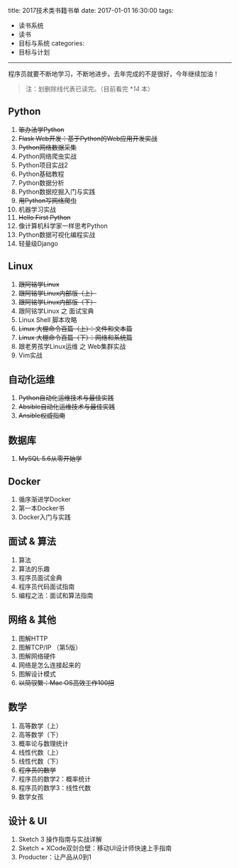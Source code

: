 title: 2017技术类书籍书单
date: 2017-01-01 16:30:00
tags:
- 读书系统
- 读书
- 目标与系统
categories:
- 目标与计划

---

程序员就要不断地学习，不断地进步。去年完成的不是很好，今年继续加油！
> 注：划删除线代表已读完。（目前看完 **14* 本）

## Python
1. ~~笨办法学Python~~
2. ~~Flask Web开发：基于Python的Web应用开发实战~~
3. ~~Python网络数据采集~~
4. Python网络爬虫实战
5. Python项目实战2
6. Python基础教程
7. Python数据分析
8. Python数据挖掘入门与实践
9. ~~用Python写网络爬虫~~
10. 机器学习实战
11. ~~Hello First Python~~
12. 像计算机科学家一样思考Python
13. Python数据可视化编程实战
14. 轻量级Django


## Linux
1. ~~跟阿铭学Linux~~
2. ~~跟阿铭学Linux内部版（上）~~
3. ~~跟阿铭学Linux内部版（下）~~
4. 跟阿铭学Linux 之 面试宝典
5. Linux Shell 脚本攻略
6. ~~Linux 大棚命令百篇（上）：文件和文本篇~~
7. ~~Linux 大棚命令百篇（下）：网络和系统篇~~
8. 跟老男孩学Linux运维 之 Web集群实战
9. Vim实战

## 自动化运维
1. ~~Python自动化运维技术与最佳实践~~
2. ~~Absible自动化运维技术与最佳实践~~
3. ~~Ansible权威指南~~

## 数据库
1. ~~MySQL 5.6从零开始学~~

## Docker
1. 循序渐进学Docker
2. 第一本Docker书
3. Docker入门与实践


## 面试 & 算法
1. 算法
2. 算法的乐趣
3. 程序员面试金典
4. 程序员代码面试指南
5. 编程之法：面试和算法指南

## 网络 & 其他
1. 图解HTTP
2. 图解TCP/IP （第5版）
3. 图解网络硬件
4. 网络是怎么连接起来的
5. 图解设计模式
6. ~~以简驭繁：Mac OS高效工作100招~~

## 数学
1. 高等数学（上）
2. 高等数学（下）
3. 概率论与数理统计
4. 线性代数（上）
5. 线性代数（下）
6. ~~程序员的数学~~
7. 程序员的数学2：概率统计
8. 程序员的数学3：线性代数
9. 数学女孩

## 设计 & UI
1. Sketch 3 操作指南与实战详解
2. Sketch + XCode双剑合壁：移动UI设计师快速上手指南
3. Producter：让产品从0到1

